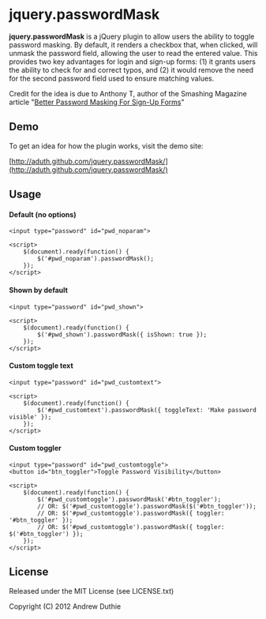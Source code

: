 # jquery.passwordMask

__jquery.passwordMask__ is a jQuery plugin to allow users the ability to toggle password masking. By default, it renders a checkbox that, when clicked, will unmask the password field, allowing the user to read the entered value. This provides two key advantages for login and sign-up forms: (1) it grants users the ability to check for and correct typos, and (2) it would remove the need for the second password field used to ensure matching values.

Credit for the idea is due to Anthony T, author of the Smashing Magazine article "[Better Password Masking For Sign-Up Forms](http://uxdesign.smashingmagazine.com/2012/10/26/password-masking-hurt-signup-form/)"

## Demo

To get an idea for how the plugin works, visit the demo site:

[http://aduth.github.com/jquery.passwordMask/](http://aduth.github.com/jquery.passwordMask/)

## Usage

#### Default (no options)

    <input type="password" id="pwd_noparam">

    <script>
        $(document).ready(function() {
            $('#pwd_noparam').passwordMask();
        });
    </script>

#### Shown by default

    <input type="password" id="pwd_shown">

    <script>
        $(document).ready(function() {
            $('#pwd_shown').passwordMask({ isShown: true });
        });
    </script>

#### Custom toggle text

    <input type="password" id="pwd_customtext">

    <script>
        $(document).ready(function() {
            $('#pwd_customtext').passwordMask({ toggleText: 'Make password visible' });
        });
    </script>

#### Custom toggler

    <input type="password" id="pwd_customtoggle">
    <button id="btn_toggler">Toggle Password Visibility</button>

    <script>
        $(document).ready(function() {
            $('#pwd_customtoggle').passwordMask('#btn_toggler');
            // OR: $('#pwd_customtoggle').passwordMask($('#btn_toggler'));
            // OR: $('#pwd_customtoggle').passwordMask({ toggler: '#btn_toggler' });
            // OR: $('#pwd_customtoggle').passwordMask({ toggler: $('#btn_toggler') });
        });
    </script>

## License

Released under the MIT License (see LICENSE.txt)

Copyright (C) 2012 Andrew Duthie